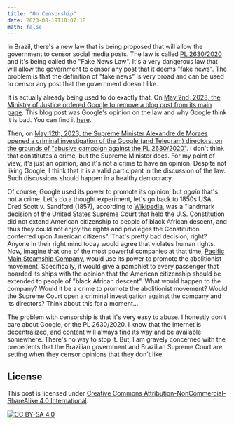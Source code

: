 ```yaml
---
title: "On Censorship"
date: 2023-08-19T18:07:18
math: false
---
```


In Brazil, there's a new law that is being proposed that will allow the government to censor social media posts.
The law is called [PL 2630/2020](https://www.camara.leg.br/propostas-legislativas/2256735) and it's being called the "Fake News Law".
It's a very dangerous law that will allow the government to censor any post that it deems "fake news".
The problem is that the definition of "fake news" is very broad and can be used to censor any post that the government doesn't like.

It is actually already being used to do exactly that.
On [May 2nd, 2023, the Ministry of Justice ordered Google to remove a blog post from its main page](https://www1.folha.uol.com.br/poder/2023/05/google-retira-do-ar-link-com-informacoes-contra-o-pl-das-fake-news.shtml).
This blog post was Google's opinion on the law and why Google think it is bad.
You can find it [here](https://blog.google/intl/pt-br/novidades/iniciativas/PL2630/).

Then, on [May 12th, 2023, the Supreme Minister Alexandre de Moraes opened a criminal investigation of the Google (and Telegram) directors,
on the grounds of "abusive campaign against the PL 2630/2020"](https://www.infomoney.com.br/politica/alexandre-de-moraes-abre-inquerito-e-manda-investigar-diretores-do-google-e-do-telegram/).
I don't think that constitutes a crime, but the Supreme Minister does.
For my point of view, it's just an opinion, and it's not a crime to have an opinion.
Despite not liking Google, I think that it is a valid participant in the discussion of the law.
Such discussions should happen in a healthy democracy.

Of course, Google used its power to promote its opinion, but _again_ that's not a crime.
Let's do a thought experiment, let's go back to 1850s USA.
Dred Scott v. Sandford (1857), according to [Wikipedia](https://en.wikipedia.org/wiki/Dred_Scott_v._Sandford),
was a "landmark decision of the United States Supreme Court that held the U.S. Constitution did not extend American citizenship to people of black African descent,
and thus they could not enjoy the rights and privileges the Constitution conferred upon American citizens".
That's pretty bad decision, right?
Anyone in their right mind today would agree that violates human rights.
Now, imagine that one of the most powerful companies at that time,
[Pacific Main Steamship Company](https://en.wikipedia.org/wiki/Pacific_Mail_Steamship_Company),
would use its power to promote the abolitionist movement.
Specifically, it would give a pamphlet to every passenger that boarded its ships with the opinion that the American citizenship should be extended to people of "black African descent".
What would happen to the company?
Would it be a crime to promote the abolitionist movement?
Would the Supreme Court open a criminal investigation against the company and its directors?
Think about this for a moment...

The problem with censorship is that it's very easy to abuse.
I honestly don't care about Google, or the PL 2630/2020.
I know that the internet is decentralized, and content will always find its way and be available somewhere.
There's no way to stop it.
But, I am gravely concerned with the precedents that the Brazilian government and Brazilian Supreme Court are setting when they censor opinions that they don't like.

## License

This post is licensed under [Creative Commons Attribution-NonCommercial-ShareAlike 4.0 International][cc-by-nc-sa].

[![CC BY-SA 4.0][cc-by-nc-sa-image]][cc-by-nc-sa]

[cc-by-nc-sa]: http://creativecommons.org/licenses/by-nc-sa/4.0/
[cc-by-nc-sa-image]: https://licensebuttons.net/l/by-nc-sa/4.0/88x31.png
[cc-by-nc-sa-shield]: https://img.shields.io/badge/License-CC%20BY--NC--SA%204.0-lightgrey.svg
